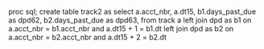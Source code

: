 proc sql;
create table track2 as select 
a.acct_nbr,
a.dt15,
b1.days_past_due as dpd62,
b2.days_past_due as dpd63,
from track a 
left join dpd as b1
on a.acct_nbr = b1.acct_nbr 
and a.dt15 + 1 = b1.dt
left join dpd as b2
on a.acct_nbr = b2.acct_nbr 
and a.dt15 + 2 = b2.dt
